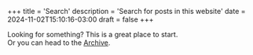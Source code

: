 +++
title = 'Search'
description = 'Search for posts in this website'
date = 2024-11-02T15:10:16-03:00
draft = false
+++

Looking for something? This is a great place to start.  
Or you can head to the [Archive](/posts/).

